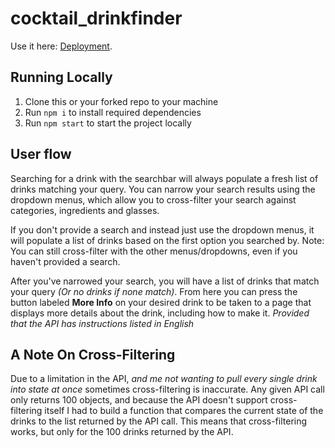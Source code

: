 # cocktail_drinkfinder
Use it here: [Deployment](cocktail-drinkfinder.vercel.app).
## Running Locally

1. Clone this or your forked repo to your machine
2. Run ```npm i``` to install required dependencies
3. Run ```npm start``` to start the project locally

## User flow
Searching for a drink with the searchbar will always populate a fresh list of drinks matching your query.
You can narrow your search results using the dropdown menus, which allow you to cross-filter your search against categories, ingredients and glasses.

If you don't provide a search and instead just use the dropdown menus, it will populate a list of drinks based on the first option you searched by.
Note: You can still cross-filter with the other menus/dropdowns, even if you haven't provided a search.

After you've narrowed your search, you will have a list of drinks that match your query *(Or no drinks if none match)*.
From here you can press the button labeled **More Info** on your desired drink to be taken to a page that displays more details about the drink, including how to make it. *Provided that the API has instructions listed in English*

## A Note On Cross-Filtering
Due to a limitation in the API, *and me not wanting to pull every single drink into state at once* sometimes cross-filtering is inaccurate. Any given API call only returns 100 objects, and because the API doesn't support cross-filtering itself I had to build a function that compares the current state of the drinks to the list returned by the API call. This means that cross-filtering works, but only for the 100 drinks returned by the API.
